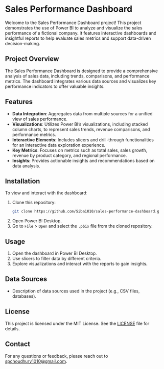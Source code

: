 # Sales Performance Dashboard

Welcome to the Sales Performance Dashboard project! This project demonstrates the use of Power BI to analyze and visualize the sales performance of a fictional company. It features interactive dashboards and insightful reports to help evaluate sales metrics and support data-driven decision-making.

## Project Overview

The Sales Performance Dashboard is designed to provide a comprehensive analysis of sales data, including trends, comparisons, and performance metrics. The dashboard integrates various data sources and visualizes key performance indicators to offer valuable insights.

## Features

- **Data Integration**: Aggregates data from multiple sources for a unified view of sales performance.
- **Visualizations**: Utilizes Power BI’s visualizations, including stacked column charts, to represent sales trends, revenue comparisons, and performance metrics.
- **Interactive Elements**: Includes slicers and drill-through functionalities for an interactive data exploration experience.
- **Key Metrics**: Focuses on metrics such as total sales, sales growth, revenue by product category, and regional performance.
- **Insights**: Provides actionable insights and recommendations based on data analysis.

## Installation

To view and interact with the dashboard:

1. Clone this repository:
    ```bash
    git clone https://github.com/Siba1010/sales-performance-dashboard.git
    ```
2. Open Power BI Desktop.
3. Go to `File` > `Open` and select the `.pbix` file from the cloned repository.

## Usage

1. Open the dashboard in Power BI Desktop.
2. Use slicers to filter data by different criteria.
3. Explore visualizations and interact with the reports to gain insights.

## Data Sources

- Description of data sources used in the project (e.g., CSV files, databases).

## License

This project is licensed under the MIT License. See the [LICENSE](LICENSE) file for details.

## Contact

For any questions or feedback, please reach out to spchoudhury1010@gmail.com.
